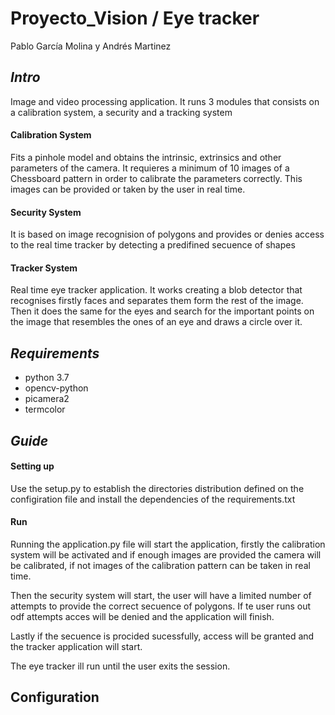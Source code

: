 # Proyecto_Vision / Eye tracker 

Pablo García Molina y Andrés Martinez

<h2> <em> Intro </em> </h2>
<p>Image and video processing application. It runs 3 modules that consists on a calibration system, a security and a tracking system</p>
<h4>Calibration System</h4>
<p> Fits a pinhole model and obtains the intrinsic, extrinsics and other parameters of the camera. It requieres a minimum of 10 images of 
a Chessboard pattern in order to calibrate the parameters correctly. This images can be provided or taken by the user in real time.</p>
<h4>Security System</h4>
<p>It is based on image recognision of polygons and provides or denies access to the real time tracker by detecting a predifined secuence of shapes</p>
<h4> Tracker System</h4>
<p>Real time eye tracker application. It works creating a blob detector that recognises firstly faces and separates them form the rest of the image. Then
it does the same for the eyes and search for the important points on the image that resembles the ones of an eye and draws a circle over it.</p>
<h2> <em> Requirements </em> </h2>

- python 3.7
- opencv-python
- picamera2
- termcolor

<h2> <em> Guide </em> </h2>

<h4>Setting up</h4>
<p>Use the setup.py to establish the directories distribution defined on the configiration file and install the dependencies of the requirements.txt</p>
<h4>Run</h4>
<p>Running the application.py file will start the application, firstly the calibration system will be activated and if enough images are provided the camera will be calibrated, if not images of the calibration pattern can be taken in real time.</p>
<p>Then the security system will start, the user will have a limited number of attempts to provide the correct secuence of polygons. If te user runs out odf attempts acces will be denied and the application will finish.</p>
<p>Lastly if the secuence is procided sucessfully, access will be granted and the tracker application will start.</p>
<p>The eye tracker ill run until the user exits the session.</p>

<h2>Configuration</h2>
<p></p>
